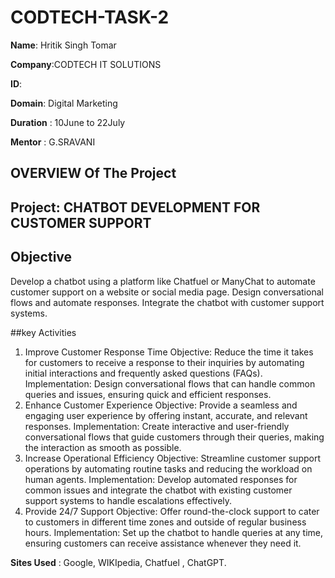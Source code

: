 # CODTECH-TASK-2

**Name**: Hritik Singh Tomar

**Company**:CODTECH IT SOLUTIONS

**ID**: 

**Domain**: Digital Marketing

**Duration** : 10June to 22July

**Mentor** : G.SRAVANI


## OVERVIEW Of The Project 

## Project: CHATBOT DEVELOPMENT FOR CUSTOMER SUPPORT

## Objective
Develop a chatbot using a platform like Chatfuel or ManyChat to automate
customer support on a website or social media page. Design conversational
flows and automate responses. Integrate the chatbot with customer support
systems.

##key Activities
1. Improve Customer Response Time
Objective: Reduce the time it takes for customers to receive a response to their inquiries by automating initial interactions and frequently asked questions (FAQs).
Implementation: Design conversational flows that can handle common queries and issues, ensuring quick and efficient responses.
2. Enhance Customer Experience
Objective: Provide a seamless and engaging user experience by offering instant, accurate, and relevant responses.
Implementation: Create interactive and user-friendly conversational flows that guide customers through their queries, making the interaction as smooth as possible.
3. Increase Operational Efficiency
Objective: Streamline customer support operations by automating routine tasks and reducing the workload on human agents.
Implementation: Develop automated responses for common issues and integrate the chatbot with existing customer support systems to handle escalations effectively.
4. Provide 24/7 Support
Objective: Offer round-the-clock support to cater to customers in different time zones and outside of regular business hours.
Implementation: Set up the chatbot to handle queries at any time, ensuring customers can receive assistance whenever they need it.

**Sites Used** : Google, WIKIpedia, Chatfuel , ChatGPT.

